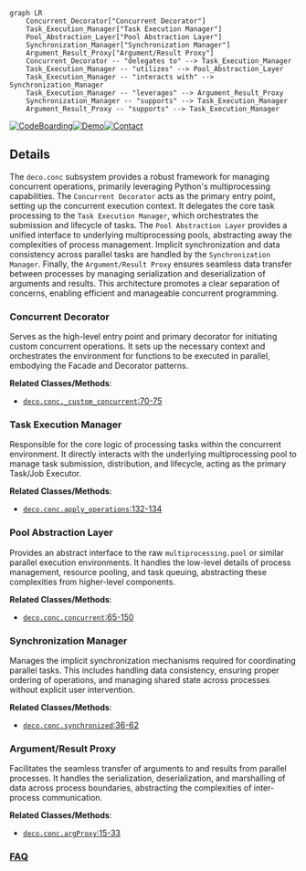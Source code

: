 ```mermaid
graph LR
    Concurrent_Decorator["Concurrent Decorator"]
    Task_Execution_Manager["Task Execution Manager"]
    Pool_Abstraction_Layer["Pool Abstraction Layer"]
    Synchronization_Manager["Synchronization Manager"]
    Argument_Result_Proxy["Argument/Result Proxy"]
    Concurrent_Decorator -- "delegates to" --> Task_Execution_Manager
    Task_Execution_Manager -- "utilizes" --> Pool_Abstraction_Layer
    Task_Execution_Manager -- "interacts with" --> Synchronization_Manager
    Task_Execution_Manager -- "leverages" --> Argument_Result_Proxy
    Synchronization_Manager -- "supports" --> Task_Execution_Manager
    Argument_Result_Proxy -- "supports" --> Task_Execution_Manager
```

[![CodeBoarding](https://img.shields.io/badge/Generated%20by-CodeBoarding-9cf?style=flat-square)](https://github.com/CodeBoarding/GeneratedOnBoardings)[![Demo](https://img.shields.io/badge/Try%20our-Demo-blue?style=flat-square)](https://www.codeboarding.org/demo)[![Contact](https://img.shields.io/badge/Contact%20us%20-%20contact@codeboarding.org-lightgrey?style=flat-square)](mailto:contact@codeboarding.org)

## Details

The `deco.conc` subsystem provides a robust framework for managing concurrent operations, primarily leveraging Python's multiprocessing capabilities. The `Concurrent Decorator` acts as the primary entry point, setting up the concurrent execution context. It delegates the core task processing to the `Task Execution Manager`, which orchestrates the submission and lifecycle of tasks. The `Pool Abstraction Layer` provides a unified interface to underlying multiprocessing pools, abstracting away the complexities of process management. Implicit synchronization and data consistency across parallel tasks are handled by the `Synchronization Manager`. Finally, the `Argument/Result Proxy` ensures seamless data transfer between processes by managing serialization and deserialization of arguments and results. This architecture promotes a clear separation of concerns, enabling efficient and manageable concurrent programming.

### Concurrent Decorator
Serves as the high-level entry point and primary decorator for initiating custom concurrent operations. It sets up the necessary context and orchestrates the environment for functions to be executed in parallel, embodying the Facade and Decorator patterns.


**Related Classes/Methods**:

- <a href="https://github.com/alex-sherman/deco/blob/master/deco/conc.py#L70-L75" target="_blank" rel="noopener noreferrer">`deco.conc._custom_concurrent`:70-75</a>


### Task Execution Manager
Responsible for the core logic of processing tasks within the concurrent environment. It directly interacts with the underlying multiprocessing pool to manage task submission, distribution, and lifecycle, acting as the primary Task/Job Executor.


**Related Classes/Methods**:

- <a href="https://github.com/alex-sherman/deco/blob/master/deco/conc.py#L132-L134" target="_blank" rel="noopener noreferrer">`deco.conc.apply_operations`:132-134</a>


### Pool Abstraction Layer
Provides an abstract interface to the raw `multiprocessing.pool` or similar parallel execution environments. It handles the low-level details of process management, resource pooling, and task queuing, abstracting these complexities from higher-level components.


**Related Classes/Methods**:

- <a href="https://github.com/alex-sherman/deco/blob/master/deco/conc.py#L65-L150" target="_blank" rel="noopener noreferrer">`deco.conc.concurrent`:65-150</a>


### Synchronization Manager
Manages the implicit synchronization mechanisms required for coordinating parallel tasks. This includes handling data consistency, ensuring proper ordering of operations, and managing shared state across processes without explicit user intervention.


**Related Classes/Methods**:

- <a href="https://github.com/alex-sherman/deco/blob/master/deco/conc.py#L36-L62" target="_blank" rel="noopener noreferrer">`deco.conc.synchronized`:36-62</a>


### Argument/Result Proxy
Facilitates the seamless transfer of arguments to and results from parallel processes. It handles the serialization, deserialization, and marshalling of data across process boundaries, abstracting the complexities of inter-process communication.


**Related Classes/Methods**:

- <a href="https://github.com/alex-sherman/deco/blob/master/deco/conc.py#L15-L33" target="_blank" rel="noopener noreferrer">`deco.conc.argProxy`:15-33</a>




### [FAQ](https://github.com/CodeBoarding/GeneratedOnBoardings/tree/main?tab=readme-ov-file#faq)
